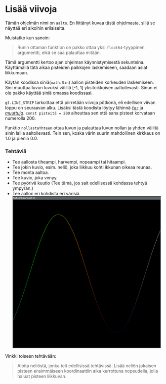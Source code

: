 # Lisää viivoja

Tämän ohjelmän nimi on `aalto`. En liittänyt kuvaa tästä ohjelmasta, sillä se näyttää eri aikoihin erilaiselta.

Muistatko kun sanoin:

> Runin ottaman funktion on pakko ottaa yksi `float64`-tyyppinen argumentti, eikä se saa palauttaa mitään.

Tämä argumentti kertoo ajan ohjelman käynnistymisestä sekunteina. Käyttämällä tätä aikaa pisteiden paikkojen laskemiseen, saadaan asiat liikkumaan.

Käytän koodissa siniä(`math.Sin`) aallon pisteiden korkeuden laskemiseen. Sini muuttaa luvun luvuksi välillä [-1, 1] yksitoikkoisen aaltoilevasti. Sinun ei ole pakko käyttää siniä omassa koodissasi.

`gl.LINE_STRIP` tarkoittaa että piirretään viivoja pötkönä, eli edellisen viivan loppu on seuraavan alku. Lisäksi tästä koodista löytyy lähinnä [`for`](../ohjeet/for.md) ja [_muuttuja_](../ohjeet/var.md). `const pisteitä = 200` aiheuttaa sen että sana pisteet korvataan numerolla 200.

Funktio `nollastaYhteen` ottaa luvun ja palauttaa luvun nollan ja yhden väliltä sinin lailla aaltoilevasti. Tein sen, koska värin suurin mahdollinen kirkkaus on 1.0 ja pienin 0.0.

### Tehtäviä

 - Tee aallosta tiheampi, harvempi, nopeampi tai hitaampi.
 - Tee jokin kuvio, esim. neliö, joka liikkuu kohti ikkunan oikeaa reunaa.
 - Tee monta aaltoa.
 - Tee kuvio, joka venyy.
 - Tee pyörivä kuutio (Tee tämä, jos sait edellisessä kohdassa tehtyä ympyrän.)
 - Tee aallon eri kohdista eri värisiä. ![sateenkaariaalto](sateenkaariaalto.png)

Vinkki toiseen tehtävään:

>Aloita neliöstä, jonka teit edellisissä tehtävissä. Lisää neliön jokaisen pisteen ensimmäiseen koordinaattiin aika kerrottuna nopeudella, jolla haluat pisteen liikkuvan.